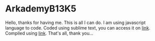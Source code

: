 # ArkademyB13K5
Hello, thanks for having me. This is all I can do.
I am using javascript language to code.
Coded using sublime text, you can access it on [link](https://www.sublimetext.com/).
Compiled using [link](es6console.com).
That's all, thank you...
